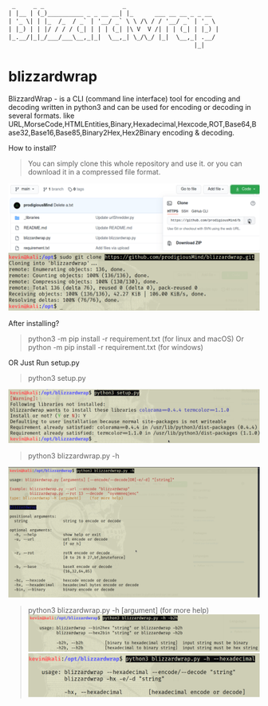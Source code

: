 

     _     _ _                      _                          
    | |__ | (_)__________ _ _ __ __| |_      ___ __ __ _ _ __  
    | '_ \| | |_  /_  / _` | '__/ _` \ \ /\ / / '__/ _` | '_ \ 
    | |_) | | |/ / / / (_| | | | (_| |\ V  V /| | | (_| | |_) |
    |_.__/|_|_/___/___\__,_|_|  \__,_| \_/\_/ |_|  \__,_| .__/ 
                                                        |_|    
                                        

# blizzardwrap
BlizzardWrap - is a CLI (command line interface) tool for encoding and decoding written in python3
and can be used for encoding or decoding in several formats.
like URL,MorseCode,HTMLEntities,Binary,Hexadecimal,Hexcode,ROT,Base64,Base32,Base16,Base85,Binary2Hex,Hex2Binary encoding & decoding.



How to install?
> You can simply clone this whole repository and use it.
> or you can download it in a compressed file format.

![plot](./_pics/first.png)
![plot](./_pics/gitclone.png)


After installing?
> python3 -m pip install -r requirement.txt   (for linux and macOS)
Or
> python -m pip install -r requirement.txt    (for windows)

OR Just Run setup.py
> python3 setup.py

![plot](./_pics/setup.png)


> python3 blizzardwrap.py -h
> 
![plot](./_pics/help.png)

> python3 blizzardwrap.py -h [argument]   (for more help)
![plot](./_pics/b2h.png)
![plot](./_pics/hexadecimal.png)
  
